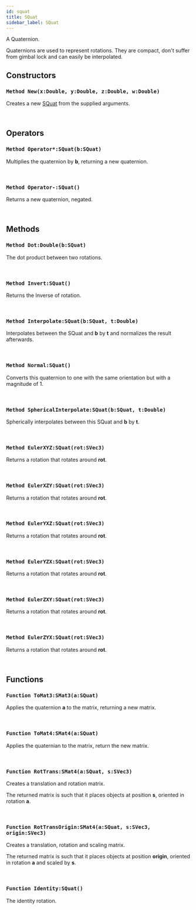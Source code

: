 ```yaml
---
id: squat
title: SQuat
sidebar_label: SQuat
---
```


A Quaternion.


Quaternions are used to represent rotations.
They are compact, don't suffer from gimbal lock and can easily be interpolated.


## Constructors

### `Method New(x:Double, y:Double, z:Double, w:Double)`

Creates a new [SQuat](../../../brl/brl.quaternion/squat) from the supplied arguments.

<br/>

## Operators

### `Method Operator*:SQuat(b:SQuat)`

Multiplies the quaternion by <b>b</b>, returning a new quaternion.

<br/>

### `Method Operator-:SQuat()`

Returns a new quaternion, negated.

<br/>

## Methods

### `Method Dot:Double(b:SQuat)`

The dot product between two rotations.

<br/>

### `Method Invert:SQuat()`

Returns the Inverse of rotation.

<br/>

### `Method Interpolate:SQuat(b:SQuat, t:Double)`

Interpolates between the SQuat and <b>b</b> by <b>t</b> and normalizes the result afterwards.

<br/>

### `Method Normal:SQuat()`

Converts this quaternion to one with the same orientation but with a magnitude of 1.

<br/>

### `Method SphericalInterpolate:SQuat(b:SQuat, t:Double)`

Spherically interpolates between this SQuat and <b>b</b> by <b>t</b>.

<br/>

### `Method EulerXYZ:SQuat(rot:SVec3)`

Returns a rotation that rotates around <b>rot</b>.

<br/>

### `Method EulerXZY:SQuat(rot:SVec3)`

Returns a rotation that rotates around <b>rot</b>.

<br/>

### `Method EulerYXZ:SQuat(rot:SVec3)`

Returns a rotation that rotates around <b>rot</b>.

<br/>

### `Method EulerYZX:SQuat(rot:SVec3)`

Returns a rotation that rotates around <b>rot</b>.

<br/>

### `Method EulerZXY:SQuat(rot:SVec3)`

Returns a rotation that rotates around <b>rot</b>.

<br/>

### `Method EulerZYX:SQuat(rot:SVec3)`

Returns a rotation that rotates around <b>rot</b>.

<br/>

## Functions

### `Function ToMat3:SMat3(a:SQuat)`

Applies the quaternion <b>a</b> to the matrix, returning a new matrix.

<br/>

### `Function ToMat4:SMat4(a:SQuat)`

Applies the quaternian to the matrix, return the new matrix.

<br/>

### `Function RotTrans:SMat4(a:SQuat, s:SVec3)`

Creates a translation and rotation matrix.

The returned matrix is such that it places objects at position <b>s</b>, oriented in rotation <b>a</b>.


<br/>

### `Function RotTransOrigin:SMat4(a:SQuat, s:SVec3, origin:SVec3)`

Creates a translation, rotation and scaling matrix.

The returned matrix is such that it places objects at position <b>origin</b>, oriented in rotation <b>a</b> and scaled by <b>s</b>.


<br/>

### `Function Identity:SQuat()`

The identity rotation.

<br/>

